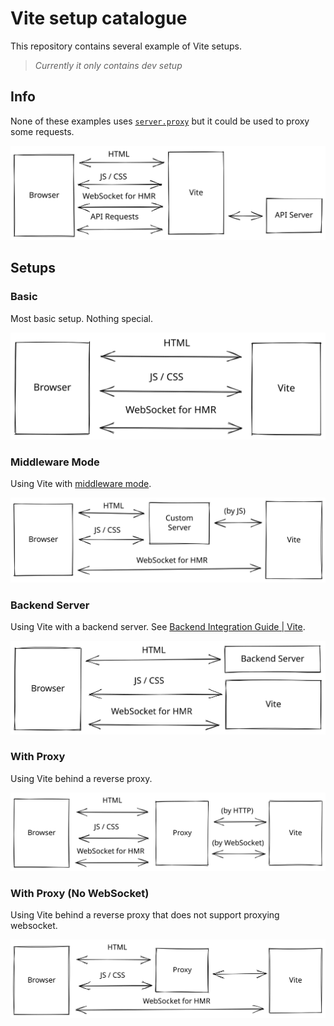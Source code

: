 # Vite setup catalogue

This repository contains several example of Vite setups.

> *Currently it only contains dev setup*

## Info

None of these examples uses [`server.proxy`](https://vitejs.dev/config/#server-proxy) but it could be used to proxy some requests.

![](/docs-image/server-proxy.svg)

## Setups

### Basic
Most basic setup. Nothing special.

![](/docs-image/basic.svg)

### Middleware Mode
Using Vite with [middleware mode](https://vitejs.dev/guide/ssr.html#setting-up-the-dev-server).

![](/docs-image/middleware-mode.svg)

### Backend Server
Using Vite with a backend server. See [Backend Integration Guide | Vite](https://vitejs.dev/guide/backend-integration.html).

![](/docs-image/backend-server.svg)

### With Proxy
Using Vite behind a reverse proxy.

![](/docs-image/with-proxy.svg)

### With Proxy (No WebSocket)
Using Vite behind a reverse proxy that does not support proxying websocket.

![](/docs-image/with-proxy-no-websocket.svg)
